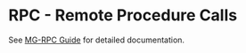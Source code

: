 # RPC - Remote Procedure Calls

See [MG-RPC Guide](https://mongoose-os.com/docs/mos/userguide/rpc.md)
for detailed documentation.
